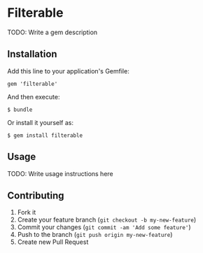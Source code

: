 # Filterable

TODO: Write a gem description

## Installation

Add this line to your application's Gemfile:

    gem 'filterable'

And then execute:

    $ bundle

Or install it yourself as:

    $ gem install filterable

## Usage

TODO: Write usage instructions here

## Contributing

1. Fork it
2. Create your feature branch (`git checkout -b my-new-feature`)
3. Commit your changes (`git commit -am 'Add some feature'`)
4. Push to the branch (`git push origin my-new-feature`)
5. Create new Pull Request
